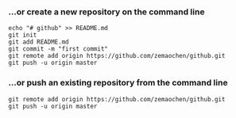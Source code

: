 ### …or create a new repository on the command line



```
echo "# github" >> README.md
git init
git add README.md
git commit -m "first commit"
git remote add origin https://github.com/zemaochen/github.git
git push -u origin master
```

### …or push an existing repository from the command line



```
git remote add origin https://github.com/zemaochen/github.git
git push -u origin master
```

